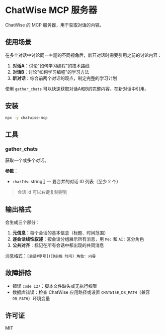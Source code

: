 # ChatWise MCP 服务器

ChatWise 的 MCP 服务器，用于获取对话的内容。

## 使用场景

在多个对话中讨论同一主题的不同视角后，新开对话时需要引用之前的讨论内容：

1. **对话A**：讨论"如何学习编程"的技术路线
2. **对话B**：讨论"如何学习编程"的学习方法  
3. **新对话**：综合前两个对话的观点，制定完整的学习计划

使用 `gather_chats` 可以快速获取对话A和B的完整内容，在新对话中引用。

## 安装

```bash
npx -y chatwise-mcp
```

## 工具

### gather_chats

获取一个或多个对话。

**参数**：

- `chatIds`: string[] — 要合并的对话 ID 列表（至少 2 个）

> 会话 id 可以右键复制得到

## 输出格式

会生成三个部分：

1. **元信息**：每个会话的基本信息（标题、时间范围）
2. **逐会话线性叙述**：按会话分组展示所有消息，用 `Me:` 和 `AI:` 区分角色
3. **公共对齐**：标记在所有会话中都出现的共同消息

消息格式：`[会话#序号](ID前缀 时间) 角色: 内容`

## 故障排除

- 错误 `code 127`：脚本文件缺失或无执行权限
- 数据库错误：检查 ChatWise 应用路径或设置 `CHATWISE_DB_PATH`（兼容 `DB_PATH`）环境变量

## 许可证

MIT
